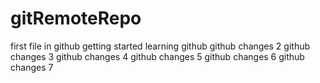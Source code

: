  # gitRemoteRepo
first file in github
getting started learning github
github changes 2
github changes 3
github changes 4
github changes 5
github changes 6
github changes 7